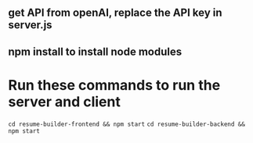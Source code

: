 ## get API from openAI, replace the API key in server.js

## npm install to install node modules


# Run these commands to run the server and client
```cd resume-builder-frontend && npm start```
```cd resume-builder-backend && npm start```

